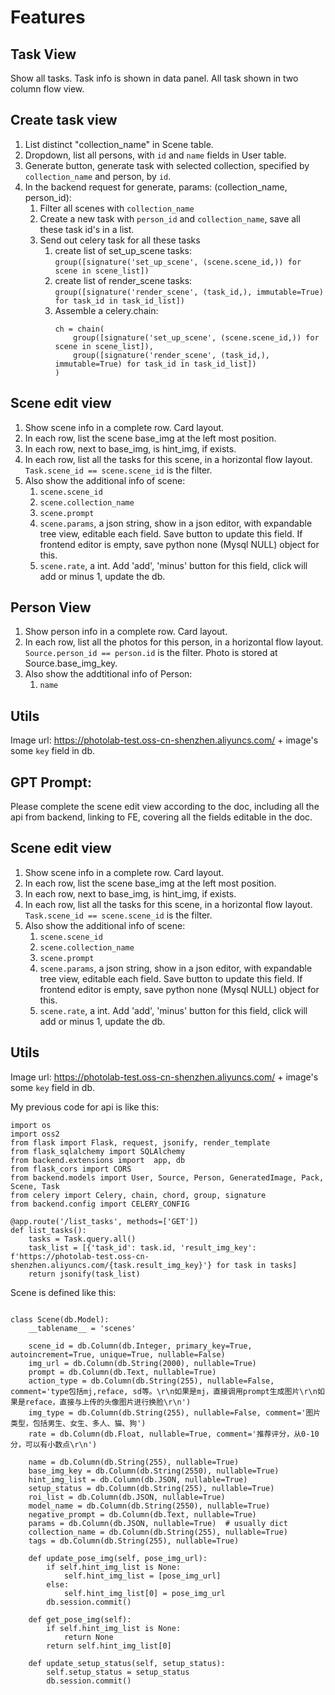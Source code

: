 # Features
## Task View
Show all tasks. Task info is shown in data panel. All task shown in two column flow view.

## Create task view
1. List distinct "collection_name" in Scene table.
1. Dropdown, list all persons, with `id` and `name` fields in User table.
1. Generate button, generate task with selected collection, specified by `collection_name` and person, by `id`.
1. In the backend request for generate, params: (collection_name, person_id): 
    1. Filter all scenes with `collection_name`
    1. Create a new task with `person_id` and `collection_name`, save all these task id's in a list.
    1. Send out celery task for all these tasks
        1. create list of set_up_scene tasks: 
            `group([signature('set_up_scene', (scene.scene_id,)) for scene in scene_list])`
        2. create list of render_scene tasks:
            `group([signature('render_scene', (task_id,), immutable=True) for task_id in task_id_list])`
        3. Assemble a celery.chain:
            ```
            ch = chain(
                group([signature('set_up_scene', (scene.scene_id,)) for scene in scene_list]),
                group([signature('render_scene', (task_id,), immutable=True) for task_id in task_id_list])
            )
            ```

## Scene edit view
1. Show scene info in a complete row. Card layout.
1. In each row, list the scene base_img at the left most position.
1. In each row, next to base_img, is hint_img, if exists.
1. In each row, list all the tasks for this scene, in a horizontal flow layout. `Task.scene_id == scene.scene_id` is the filter.
1. Also show the additional info of scene:
    1. `scene.scene_id`
    1. `scene.collection_name`
    1. `scene.prompt`
    1. `scene.params`, a json string, show in a json editor, with expandable tree view, editable each field. Save button to update this field. If frontend editor is empty, save python none (Mysql NULL) object for this.
    1. `scene.rate`, a int. Add 'add', 'minus' button for this field, click will add or minus 1, update the db.


## Person View
1. Show person info in a complete row. Card layout.
1. In each row, list all the photos for this person, in a horizontal flow layout. `Source.person_id == person.id` is the filter. Photo is stored at Source.base_img_key.
1. Also show the addtitional info of Person:
    1. `name`



## Utils
Image url: https://photolab-test.oss-cn-shenzhen.aliyuncs.com/ + image's some `key` field in db.









## GPT Prompt:
Please complete the scene edit view according to the doc, including all the api from backend, linking to FE, covering all the fields editable in the doc.

## Scene edit view
1. Show scene info in a complete row. Card layout.
1. In each row, list the scene base_img at the left most position.
1. In each row, next to base_img, is hint_img, if exists.
1. In each row, list all the tasks for this scene, in a horizontal flow layout. `Task.scene_id == scene.scene_id` is the filter.
1. Also show the additional info of scene:
    1. `scene.scene_id`
    1. `scene.collection_name`
    1. `scene.prompt`
    1. `scene.params`, a json string, show in a json editor, with expandable tree view, editable each field. Save button to update this field. If frontend editor is empty, save python none (Mysql NULL) object for this.
    1. `scene.rate`, a int. Add 'add', 'minus' button for this field, click will add or minus 1, update the db.


## Utils
Image url: https://photolab-test.oss-cn-shenzhen.aliyuncs.com/ + image's some `key` field in db.

My previous code for api is like this:

```
import os
import oss2
from flask import Flask, request, jsonify, render_template
from flask_sqlalchemy import SQLAlchemy
from backend.extensions import  app, db
from flask_cors import CORS
from backend.models import User, Source, Person, GeneratedImage, Pack, Scene, Task
from celery import Celery, chain, chord, group, signature
from backend.config import CELERY_CONFIG

@app.route('/list_tasks', methods=['GET'])
def list_tasks():
    tasks = Task.query.all()
    task_list = [{'task_id': task.id, 'result_img_key': f'https://photolab-test.oss-cn-shenzhen.aliyuncs.com/{task.result_img_key}'} for task in tasks]
    return jsonify(task_list)
```

Scene is defined like this:
```

class Scene(db.Model):
    __tablename__ = 'scenes'

    scene_id = db.Column(db.Integer, primary_key=True, autoincrement=True, unique=True, nullable=False)
    img_url = db.Column(db.String(2000), nullable=True)
    prompt = db.Column(db.Text, nullable=True)
    action_type = db.Column(db.String(255), nullable=False, comment='type包括mj,reface, sd等。\r\n如果是mj，直接调用prompt生成图片\r\n如果是reface，直接与上传的头像图片进行换脸\r\n')
    img_type = db.Column(db.String(255), nullable=False, comment='图片类型，包括男生、女生、多人、猫、狗')
    rate = db.Column(db.Float, nullable=True, comment='推荐评分，从0-10分，可以有小数点\r\n')
    
    name = db.Column(db.String(255), nullable=True)
    base_img_key = db.Column(db.String(2550), nullable=True)
    hint_img_list = db.Column(db.JSON, nullable=True)
    setup_status = db.Column(db.String(255), nullable=True)
    roi_list = db.Column(db.JSON, nullable=True)
    model_name = db.Column(db.String(2550), nullable=True)
    negative_prompt = db.Column(db.Text, nullable=True)
    params = db.Column(db.JSON, nullable=True)  # usually dict
    collection_name = db.Column(db.String(255), nullable=True)
    tags = db.Column(db.String(255), nullable=True)
    
    def update_pose_img(self, pose_img_url):
        if self.hint_img_list is None:
            self.hint_img_list = [pose_img_url]
        else:
            self.hint_img_list[0] = pose_img_url
        db.session.commit()

    def get_pose_img(self):
        if self.hint_img_list is None:
            return None
        return self.hint_img_list[0]
    
    def update_setup_status(self, setup_status):
        self.setup_status = setup_status
        db.session.commit()
```